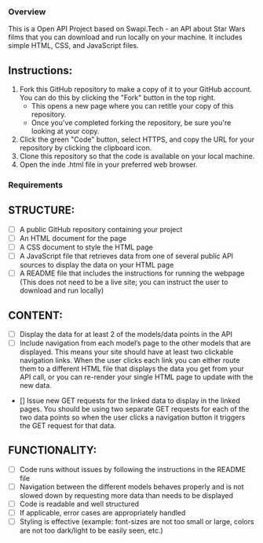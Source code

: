 ### Overview
This is a Open API Project based on Swapi.Tech - an API about Star Wars films that you can download and run locally on your machine.
It includes simple HTML, CSS, and JavaScript files.

## Instructions:

1. Fork this GitHub repository to make a copy of it to your GitHub account. You can do this by clicking the "Fork" button in the top right.
    - This opens a new page where you can retitle your copy of this repository.
    - Once you've completed forking the repository, be sure you're looking at your copy.
2. Click the green "Code" button, select HTTPS, and copy the URL for your repository by clicking the clipboard icon.
3. Clone this repository so that the code is available on your local machine. 
4. Open the inde .html file in your preferred web browser.


### Requirements

## STRUCTURE:
- [ ] A public GitHub repository containing your project
- [ ] An HTML document for the page
- [ ] A CSS document to style the HTML page
- [ ] A JavaScript file that retrieves data from one of several public API sources to display the data on your HTML page
- [ ] A README file that includes the instructions for running the webpage (This does not need to be a live site; you can instruct the user to download and run locally)

## CONTENT:
- [ ] Display the data for at least 2 of the models/data points in the API
- [ ] Include navigation from each model’s page to the other models that are displayed. This means your site should have at least two clickable navigation links. When the user clicks each link you can either route them to a different HTML file that displays the data you get from your API call, or you can re-render your single HTML page to update with the new data.
- [] Issue new GET requests for the linked data to display in the linked pages. You should be using two separate GET requests for each of the two data points so when the user clicks a navigation button it triggers the GET request for that data.

## FUNCTIONALITY:
- [ ] Code runs without issues by following the instructions in the README file
- [ ] Navigation between the different models behaves properly and is not slowed down by requesting more data than needs to be displayed
- [ ] Code is readable and well structured
- [ ] If applicable, error cases are appropriately handled
- [ ] Styling is effective (example: font-sizes are not too small or large, colors are not too dark/light to be easily seen, etc.)